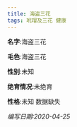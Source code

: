 ```yaml
---
title: 海盗三花
tags: 玳瑁及三花 健康 
---
```


**名字**:海盗三花

**毛色**:海盗三花

**性别**:未知

**绝育情况**:未绝育

**性格**:未知 数据缺失

*编写日期:2020-04-25*

